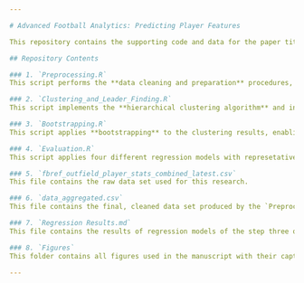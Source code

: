 ```yaml
---

# Advanced Football Analytics: Predicting Player Features

This repository contains the supporting code and data for the paper titled **"Advanced Football Analytics; Predicting Player Features through Hierarchical Clustering and Representative Selection"**. The code is written entirely in **R** and reflects the methodologies described in the paper.

## Repository Contents

### 1. `Preprocessing.R`
This script performs the **data cleaning and preparation** procedures, as detailed in the paper. It processes raw football player statistics, transforming them into a format suitable for subsequent analysis.

### 2. `Clustering_and_Leader_Finding.R`
This script implements the **hierarchical clustering algorithm** and includes the function used to identify **leaders (representative features)** of the clusters, following the methodology presented in the paper.

### 3. `Bootstrapping.R`
This script applies **bootstrapping** to the clustering results, enabling an evaluation of the **stability** of the clustering outcomes when subject to data perturbations.

### 4. `Evaluation.R`
This script applies four different regression models with represetative features as input and remaining features as output to predict the remaining variables.

### 5. `fbref_outfield_player_stats_combined_latest.csv`
This file contains the raw data set used for this research.

### 6. `data_aggregated.csv`
This file contains the final, cleaned data set produced by the `Preprocessing.R` script, which is subsequently used in the next analyses.

### 7. `Regression Results.md`
This file contains the results of regression models of the step three of the introduced methodology.

### 8. `Figures`
This folder contains all figures used in the manuscript with their captions.

---
```

